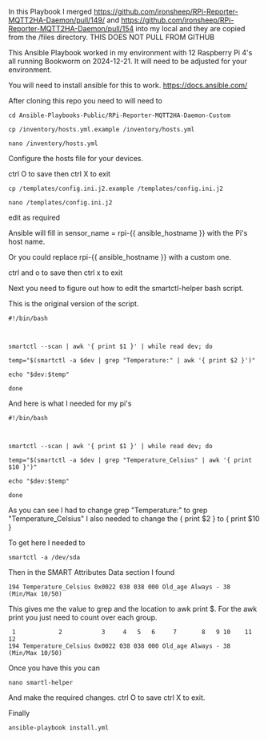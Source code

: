 In this Playbook I merged https://github.com/ironsheep/RPi-Reporter-MQTT2HA-Daemon/pull/149/ and https://github.com/ironsheep/RPi-Reporter-MQTT2HA-Daemon/pull/154 into my local and they are copied from the /files directory. THIS DOES NOT PULL FROM GITHUB

This Ansible Playbook worked in my environment with 12 Raspberry Pi 4's all running Bookworm on 2024-12-21. It will need to be adjusted for your environment.

  You will need to install ansible for this to work. https://docs.ansible.com/

  After cloning this repo you need to will need to

```
cd Ansible-Playbooks-Public/RPi-Reporter-MQTT2HA-Daemon-Custom
```
```
cp /inventory/hosts.yml.example /inventory/hosts.yml
```
```
nano /inventory/hosts.yml
```
Configure the hosts file for your devices. 

ctrl O to save then ctrl X to exit
```
cp /templates/config.ini.j2.example /templates/config.ini.j2
```
```
nano /templates/config.ini.j2
```
edit as required

Ansible will fill in sensor_name = rpi-{{ ansible_hostname }} with the Pi's host name.

Or you could replace rpi-{{ ansible_hostname }} with a custom one.

ctrl and o to save then ctrl x to exit

Next you need to figure out how to edit the smartctl-helper bash script.

This is the original version of the script.
```
#!/bin/bash

  

smartctl --scan | awk '{ print $1 }' | while read dev; do

temp="$(smartctl -a $dev | grep "Temperature:" | awk '{ print $2 }')"

echo "$dev:$temp"

done
```
And here is what I needed for my pi's
```
#!/bin/bash

  

smartctl --scan | awk '{ print $1 }' | while read dev; do

temp="$(smartctl -a $dev | grep "Temperature_Celsius" | awk '{ print $10 }')"

echo "$dev:$temp"

done
```
As you can see I had to change grep "Temperature:" to grep "Temperature_Celsius" I also needed to change the { print $2 } to { print $10 }

To get here I needed to
```
smartctl -a /dev/sda
```
Then in the SMART Attributes Data section I found
```
194 Temperature_Celsius 0x0022 038 038 000 Old_age Always - 38 (Min/Max 10/50)
```
This gives me the value to grep and the location to awk print $. For the awk print you just need to count over each group.
```
 1            2           3     4   5   6     7       8   9 10    11      12
194 Temperature_Celsius 0x0022 038 038 000 Old_age Always - 38 (Min/Max 10/50)
```
Once you have this you can
```
nano smartl-helper
```
And make the required changes. ctrl O to save ctrl X to exit.

Finally
```
ansible-playbook install.yml
```
